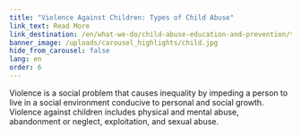 ```yaml
---
title: "Violence Against Children: Types of Child Abuse"
link_text: Read More
link_destination: /en/what-we-do/child-abuse-education-and-prevention/types-of-child-abuse/
banner_image: /uploads/carousel_highlights/child.jpg
hide_from_carousel: false
lang: en
order: 6
---
```

Violence is a social problem that causes inequality by impeding a person to live in a social environment conducive to personal and social growth. Violence against children includes physical and mental abuse, abandonment or neglect, exploitation, and sexual abuse.
